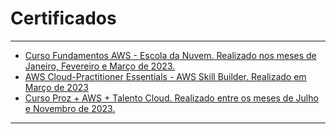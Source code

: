 # Certificados
***

<ul>
<li><a href="https://escoladanuvem.org/curso-aws-fundamentos/"> Curso Fundamentos AWS - Escola da Nuvem. Realizado nos meses de Janeiro, Fevereiro e Março de 2023.</a></li>

<li><a href="https://explore.skillbuilder.aws/learn/course/external/view/elearning/8287/AWS-Cloud-Practitioner-Essentials-Portuguese-"> AWS Cloud-Practitioner Essentials - AWS Skill Builder. Realizado em Março de 2023</a></li>

<li><a href="https://pages.prozeducacao.com.br/lp-proz-tecnologia-talento-cloud/"> Curso Proz + AWS + Talento Cloud. Realizado entre os meses de Julho e Novembro de 2023.</a></li>
</ul>

***
